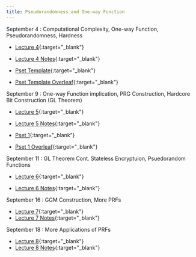 ```yaml
---
title: Pseudorandomness and One-way Function
---
```


September 4
: Computational Complexity, One-way Function, Pseudorandomness, Hardness
  - [Lecture 4](slides/Lecture4.pptx){:target="_blank"}  

  - [Lecture 4 Notes](notes/L4Notes.pdf){:target="_blank"}

  - [Pset Template](psets/CS55500_Pset_Template.zip){:target="_blank"}  

  - [Pset Template Overleaf](https://www.overleaf.com/read/tznkpjbfwssm#5d8075){:target="_blank"}

September 9
: One-way Function implication, PRG Construction, Hardcore Bit Construction (GL Theorem)
  - [Lecture 5](slides/Lecture5.pptx){:target="_blank"}  

  - [Lecture 5 Notes](notes/L5Notes.pdf){:target="_blank"}

  - [Pset 1](psets/CS55500_Pset_1.zip){:target="_blank"}  

  - [Pset 1 Overleaf](https://www.overleaf.com/read/grqcjktnyzwr#73fa80){:target="_blank"}

September 11
: GL Theorem Cont. Stateless Encryptuion, Psuedorandom Functions
  - [Lecture 6](slides/Lecture6.pptx){:target="_blank"} 

  - [Lecture 6 Notes](notes/L6Notes.pdf){:target="_blank"}

September 16
: GGM Construction, More PRFs
  - [Lecture 7](slides/Lecture7.pptx){:target="_blank"} 
  - [Lecture 7 Notes](notes/L7Notes.pdf){:target="_blank"}


September 18
: More Applications of PRFs
  - [Lecture 8](slides/Lecture8.pptx){:target="_blank"} 
  - [Lecture 8 Notes](notes/L8Notes.pdf){:target="_blank"}
